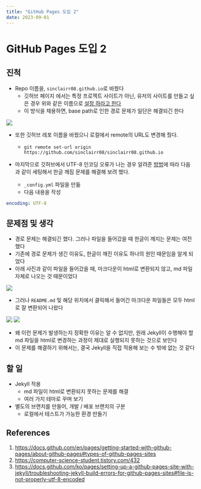```yaml
---
title: "GitHub Pages 도입 2"
date: 2023-09-01
---
```


# GitHub Pages 도입 2

## 진척

- Repo 이름을, `sinclairr08.github.io`로 바꿨다
  - 깃허브 페이지 에서는 특정 프로젝트 사이트가 아닌, 유저의 사이트를 만들고 싶은 경우 위와 같은 이름으로 [설정 하라고 한다](https://docs.github.com/en/pages/getting-started-with-github-pages/about-github-pages#types-of-github-pages-sites)
  - 이 방식을 채용하면, base path로 인한 경로 문제가 일단은 해결되긴 한다

![](./imgs/2023-09-01-1.png)

- 또한 깃허브 레포 이름을 바꿨으니 로컬에서 remote의 URL도 변경해 줬다.

  - `git remote set-url origin https://github.com/sinclairr08/sinclairr08.github.io`

- 마지막으로 깃허브에서 UTF-8 인코딩 오류가 나는 경우 알려준 [방법](https://docs.github.com/ko/pages/setting-up-a-github-pages-site-with-jekyll/troubleshooting-jekyll-build-errors-for-github-pages-sites#file-is-not-properly-utf-8-encoded)에 따라 다음과 같이 세팅해서 한글 깨짐 문제를 해결해 보려 했다.
  - `_config.yml` 파일을 만듦
  - 다음 내용을 작성

```yml
encoding: UTF-8
```

## 문제점 및 생각

- 경로 문제는 해결되긴 했다. 그러나 파일을 들어갔을 때 한글이 깨지는 문제는 여전했다
- 기존에 경로 문제가 생긴 이유도, 한글이 깨진 이유도 하나의 원인 때문임을 알게 되었다
- 아래 사진과 같이 파일을 들어갔을 때, 마크다운이 html로 변환되지 않고, md 파일 자체로 나오는 것 때문이었다

![](./imgs/2023-09-01-2.png)

- 그러나 `README.md` 및 해당 위치에서 클릭해서 들어간 마크다운 파일들은 모두 html로 잘 변환되어 나왔다

![](./imgs/2023-09-01-3.png)
![](./imgs/2023-09-01-4.png)

- 왜 이런 문제가 발생하는지 정확한 이유는 알 수 없지만, 원래 Jekyll이 수행해야 할 md 파일을 html로 변경하는 과정이 제대로 실행되지 못하는 것으로 보인다
- 이 문제를 해결하기 위해서는, 결국 Jekyll을 직접 적용해 보는 수 밖에 없는 것 같다

## 할 일

- Jekyll 적용
  - md 파일이 html로 변환되지 못하는 문제를 해결
  - 여러 가지 테마로 꾸며 보기
- 별도의 브랜치를 만들어, 개발 / 배포 브랜치의 구분
  - 로컬에서 테스트가 가능한 환경 만들기

## References

1. https://docs.github.com/en/pages/getting-started-with-github-pages/about-github-pages#types-of-github-pages-sites
2. https://computer-science-student.tistory.com/432
3. https://docs.github.com/ko/pages/setting-up-a-github-pages-site-with-jekyll/troubleshooting-jekyll-build-errors-for-github-pages-sites#file-is-not-properly-utf-8-encoded
